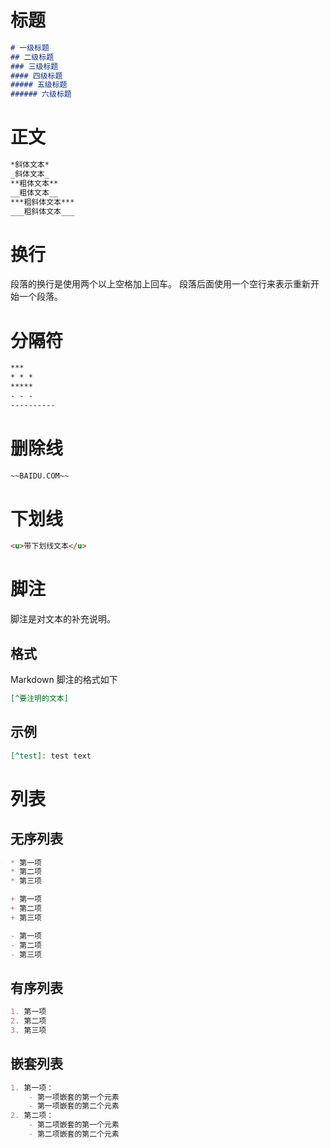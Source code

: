 # 标题
```markdown
# 一级标题
## 二级标题
### 三级标题
#### 四级标题
##### 五级标题
###### 六级标题
```
# 正文
```markdown
*斜体文本* 
_斜体文本_
**粗体文本**
__粗体文本__
***粗斜体文本***
___粗斜体文本___
```
# 换行
段落的换行是使用两个以上空格加上回车。
段落后面使用一个空行来表示重新开始一个段落。
# 分隔符
```markdown
***
* * *
*****
- - -
----------
```
# 删除线
```markdown
~~BAIDU.COM~~
```
# 下划线
```markdown
<u>带下划线文本</u>
```
# 脚注
脚注是对文本的补充说明。
## 格式
Markdown 脚注的格式如下
```markdown
[^要注明的文本]
```
## 示例
```markdown
[^test]: test text
```
# 列表
## 无序列表
```markdown
* 第一项
* 第二项
* 第三项

+ 第一项
+ 第二项
+ 第三项

- 第一项
- 第二项
- 第三项
```
## 有序列表
```markdown
1. 第一项
2. 第二项
3. 第三项
```
## 嵌套列表
```markdown
1. 第一项：
    - 第一项嵌套的第一个元素
    - 第一项嵌套的第二个元素
2. 第二项：
    - 第二项嵌套的第一个元素
    - 第二项嵌套的第二个元素
```